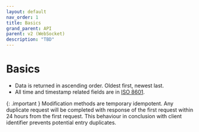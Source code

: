 ```yaml
---
layout: default
nav_order: 1
title: Basics
grand_parent: API
parent: v2 (WebSocket)
description: "TBD"
---
```


# Basics

- Data is returned in ascending order. Oldest first, newest last.
- All time and timestamp related fields are in [ISO 8601](http://en.wikipedia.org/wiki/ISO_8601).

{: .important }
Modification methods are temporary idempotent. Any duplicate request will be completed with response of the first request within 24 hours from the first request. This behaviour in conclusion with client identifier prevents potential entry duplicates.
